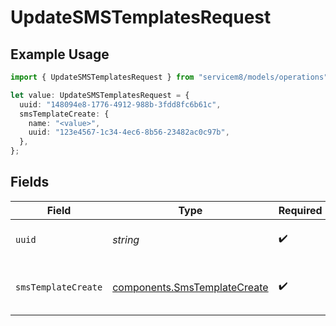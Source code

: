 # UpdateSMSTemplatesRequest

## Example Usage

```typescript
import { UpdateSMSTemplatesRequest } from "servicem8/models/operations";

let value: UpdateSMSTemplatesRequest = {
  uuid: "148094e8-1776-4912-988b-3fdd8fc6b61c",
  smsTemplateCreate: {
    name: "<value>",
    uuid: "123e4567-1c34-4ec6-8b56-23482ac0c97b",
  },
};
```

## Fields

| Field                                                                        | Type                                                                         | Required                                                                     | Description                                                                  |
| ---------------------------------------------------------------------------- | ---------------------------------------------------------------------------- | ---------------------------------------------------------------------------- | ---------------------------------------------------------------------------- |
| `uuid`                                                                       | *string*                                                                     | :heavy_check_mark:                                                           | UUID of the SMS Template                                                     |
| `smsTemplateCreate`                                                          | [components.SmsTemplateCreate](../../models/components/smstemplatecreate.md) | :heavy_check_mark:                                                           | SMS Template fields to update                                                |